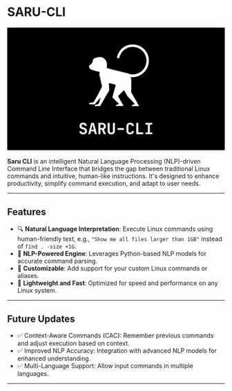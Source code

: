 # **SARU-CLI**

![Saru CLI Banner](https://github.com/Ureshii7/SARU-CLI/blob/main/SARU-CLI-banner.png)  

**Saru CLI** is an intelligent Natural Language Processing (NLP)-driven Command Line Interface that bridges the gap between traditional Linux commands and intuitive, human-like instructions. It's designed to enhance productivity, simplify command execution, and adapt to user needs.

---

## **Features**
- 🔍 **Natural Language Interpretation**: Execute Linux commands using human-friendly text, e.g., `"Show me all files larger than 1GB"` instead of `find . -size +1G`.
- 🧠 **NLP-Powered Engine**: Leverages Python-based NLP models for accurate command parsing.
- 🌟 **Customizable**: Add support for your custom Linux commands or aliases.
- 🚀 **Lightweight and Fast**: Optimized for speed and performance on any Linux system.

---

## **Future Updates**
- ✅ Context-Aware Commands (CAC): Remember previous commands and adjust execution based on context.
- ✅ Improved NLP Accuracy: Integration with advanced NLP models for enhanced understanding.
- ✅ Multi-Language Support: Allow input commands in multiple languages.

---
